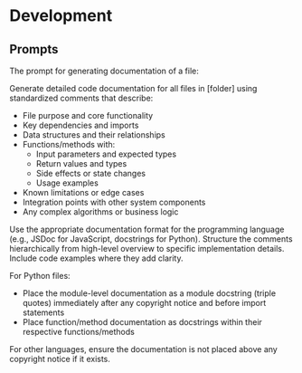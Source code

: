 # Development

## Prompts

The prompt for generating documentation of a file:

Generate detailed code documentation for all files in [folder] using standardized comments that describe:

* File purpose and core functionality
* Key dependencies and imports
* Data structures and their relationships
* Functions/methods with:
  * Input parameters and expected types
  * Return values and types
  * Side effects or state changes
  * Usage examples
* Known limitations or edge cases
* Integration points with other system components
* Any complex algorithms or business logic

Use the appropriate documentation format for the programming language (e.g., JSDoc for JavaScript, docstrings for Python). Structure the comments hierarchically from high-level overview to specific implementation details. Include code examples where they add clarity.

For Python files:

* Place the module-level documentation as a module docstring (triple quotes) immediately after any copyright notice and before import statements
* Place function/method documentation as docstrings within their respective functions/methods

For other languages, ensure the documentation is not placed above any copyright notice if it exists.
